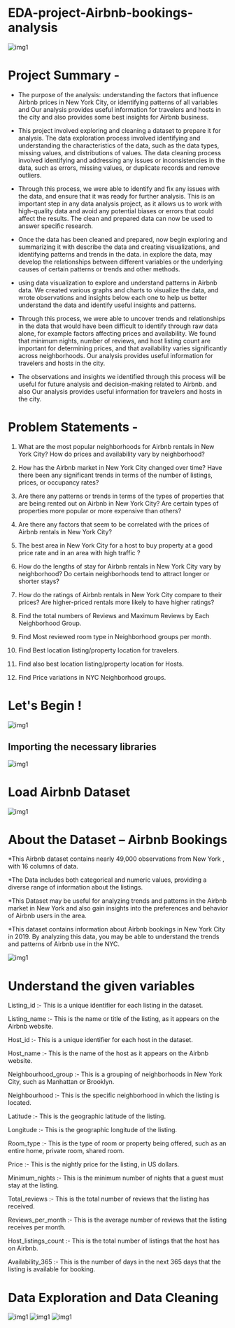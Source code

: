 # EDA-project-Airbnb-bookings-analysis
![img1](https://github.com/shawakash1992/Airbnb/blob/main/air%20bnb%20pic.jpg)

# Project Summary -


 * The purpose of the analysis: understanding the factors that influence Airbnb prices in New York City, or identifying patterns of all variables and Our analysis provides useful information for travelers and hosts in the city and also provides some best insights for Airbnb business.

 * This project involved exploring and cleaning a dataset to prepare it for analysis. The data exploration process involved identifying and understanding the characteristics of the data, such as the data types, missing values, and distributions of values. The data cleaning process involved identifying and addressing any issues or inconsistencies in the data, such as errors, missing values, or duplicate records and remove outliers.

 * Through this process, we were able to identify and fix any issues with the data, and ensure that it was ready for further analysis. This is an important step in any data analysis project, as it allows us to work with high-quality data and avoid any potential biases or errors that could affect the results. The clean and prepared data can now be used to answer specific research.

 * Once the data has been cleaned and prepared, now begin exploring and summarizing it with describe the data and creating visualizations, and identifying patterns and trends in the data. in explore the data, may develop the relationships between different variables or the underlying causes of certain patterns or trends and other methods.

*  using data visualization to explore and understand patterns in Airbnb data. We created various graphs and charts to visualize the data, and wrote observations and insights below each one to help us better understand the data and identify useful insights and patterns.

* Through this process, we were able to uncover trends and relationships in the data that would have been difficult to identify through raw data alone, for example factors affecting prices and availability. We found that minimum nights, number of reviews, and host listing count are important for determining prices, and that availability varies significantly across neighborhoods. Our analysis provides useful information for travelers and hosts in the city.

*  The observations and insights we identified through this process will be useful for future analysis and decision-making related to Airbnb. and also Our analysis provides useful information for travelers and hosts in the city.

# Problem Statements -

1. What are the most popular neighborhoods for Airbnb rentals in New York City? How do prices and availability vary by neighborhood?

2. How has the Airbnb market in New York City changed over time? Have there been any significant trends in terms of the number of listings, prices, or occupancy rates?

3. Are there any patterns or trends in terms of the types of properties that are being rented out on Airbnb in New York City? Are certain types of properties more popular or more expensive than others?

4. Are there any factors that seem to be correlated with the prices of Airbnb rentals in New York City?

5. The best area in New York City for a host to buy property at a good price rate and in an area with high traffic ?

6. How do the lengths of stay for Airbnb rentals in New York City vary by neighborhood? Do certain neighborhoods tend to attract longer or shorter stays?

7. How do the ratings of Airbnb rentals in New York City compare to their prices? Are higher-priced rentals more likely to have higher ratings?

8. Find the total numbers of Reviews and Maximum Reviews by Each Neighborhood Group.

9. Find Most reviewed room type in Neighborhood groups per month.

10. Find Best location listing/property location for travelers.

11. Find also best location listing/property location for Hosts.

12. Find Price variations in NYC Neighborhood groups.

# Let's Begin !

![img1](https://github.com/shawakash1992/Airbnb/blob/main/airbnb%20image.png)

## Importing the necessary libraries
![img1](https://github.com/shawakash1992/Airbnb/blob/main/airb%20click.png)


# Load Airbnb Dataset
![img1](https://github.com/shawakash1992/Airbnb/blob/main/airbnb%20click%203.png)

# About the Dataset – Airbnb Bookings

*This Airbnb dataset contains nearly 49,000 observations from New York , with 16 columns of data.

*The Data includes both categorical and numeric values, providing a diverse range of information about the listings.

*This Dataset may be useful for analyzing trends and patterns in the Airbnb market in New York and also gain insights into the preferences and behavior of Airbnb users in the area.

*This dataset contains information about Airbnb bookings in New York City in 2019. By analyzing this data, you may be able to understand the trends and patterns of Airbnb use in the NYC.

 ![img1](https://github.com/shawakash1992/Airbnb/blob/main/booking%20image.png)
# Understand the given variables

Listing_id :- This is a unique identifier for each listing in the dataset.

Listing_name :- This is the name or title of the listing, as it appears on the Airbnb website.

Host_id :- This is a unique identifier for each host in the dataset.

Host_name :- This is the name of the host as it appears on the Airbnb website.

Neighbourhood_group :- This is a grouping of neighborhoods in New York City, such as Manhattan or Brooklyn.

Neighbourhood :- This is the specific neighborhood in which the listing is located.

Latitude :- This is the geographic latitude of the listing.

Longitude :- This is the geographic longitude of the listing.

Room_type :- This is the type of room or property being offered, such as an entire home, private room, shared room.

Price :- This is the nightly price for the listing, in US dollars.

Minimum_nights :- This is the minimum number of nights that a guest must stay at the listing.

Total_reviews :- This is the total number of reviews that the listing has received.

Reviews_per_month :- This is the average number of reviews that the listing receives per month.

Host_listings_count :- This is the total number of listings that the host has on Airbnb.
 
Availability_365 :- This is the number of days in the next 365 days that the listing is available for booking.

# Data Exploration and Data Cleaning
![img1](https://github.com/shawakash1992/Airbnb/blob/main/a1.png)
![img1](https://github.com/shawakash1992/Airbnb/blob/main/a1.png)
![img1](https://github.com/shawakash1992/Airbnb/blob/main/a1.png)
